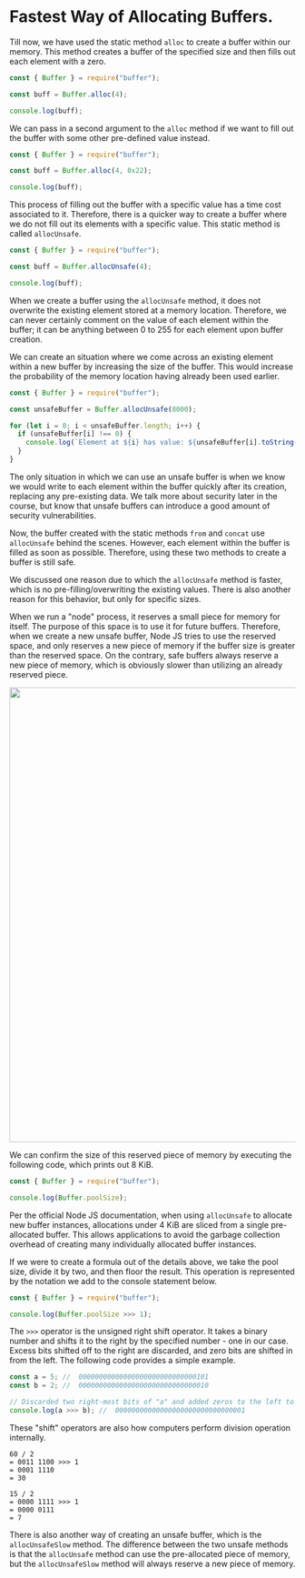 # Fastest Way of Allocating Buffers.

Till now, we have used the static method `alloc` to create a buffer within our memory. This method creates a buffer of the specified size and then fills out each element with a zero.

```javascript
const { Buffer } = require("buffer");

const buff = Buffer.alloc(4);

console.log(buff);
```

We can pass in a second argument to the `alloc` method if we want to fill out the buffer with some other pre-defined value instead.

```javascript
const { Buffer } = require("buffer");

const buff = Buffer.alloc(4, 0x22);

console.log(buff);
```

This process of filling out the buffer with a specific value has a time cost associated to it. Therefore, there is a quicker way to create a buffer where we do not fill out its elements with a specific value. This static method is called `allocUnsafe`.

```javascript
const { Buffer } = require("buffer");

const buff = Buffer.allocUnsafe(4);

console.log(buff);
```

When we create a buffer using the `allocUnsafe` method, it does not overwrite the existing element stored at a memory location. Therefore, we can never certainly comment on the value of each element within the buffer; it can be anything between 0 to 255 for each element upon buffer creation.

We can create an situation where we come across an existing element within a new buffer by increasing the size of the buffer. This would increase the probability of the memory location having already been used earlier.

```javascript
const { Buffer } = require("buffer");

const unsafeBuffer = Buffer.allocUnsafe(8000);

for (let i = 0; i < unsafeBuffer.length; i++) {
  if (unsafeBuffer[i] !== 0) {
    console.log(`Element at ${i} has value: ${unsafeBuffer[i].toString(2)}`);
  }
}
```

The only situation in which we can use an unsafe buffer is when we know we would write to each element within the buffer quickly after its creation, replacing any pre-existing data. We talk more about security later in the course, but know that unsafe buffers can introduce a good amount of security vulnerabilities.

Now, the buffer created with the static methods `from` and `concat` use `allocUnsafe` behind the scenes. However, each element within the buffer is filled as soon as possible. Therefore, using these two methods to create a buffer is still safe.

We discussed one reason due to which the `allocUnsafe` method is faster, which is no pre-filling/overwriting the existing values. There is also another reason for this behavior, but only for specific sizes.

When we run a "node" process, it reserves a small piece for memory for itself. The purpose of this space is to use it for future buffers. Therefore, when we create a new unsafe buffer, Node JS tries to use the reserved space, and only reserves a new piece of memory if the buffer size is greater than the reserved space. On the contrary, safe buffers always reserve a new piece of memory, which is obviously slower than utilizing an already reserved piece.

<p align="center">
    <img src="../images/S03-SS12.png" width="800" />
</p>

We can confirm the size of this reserved piece of memory by executing the following code, which prints out 8 KiB.

```javascript
const { Buffer } = require("buffer");

console.log(Buffer.poolSize);
```

Per the official Node JS documentation, when using `allocUnsafe` to allocate new buffer instances, allocations under 4 KiB are sliced from a single pre-allocated buffer. This allows applications to avoid the garbage collection overhead of creating many individually allocated buffer instances.

If we were to create a formula out of the details above, we take the pool size, divide it by two, and then floor the result. This operation is represented by the notation we add to the console statement below.

```javascript
const { Buffer } = require("buffer");

console.log(Buffer.poolSize >>> 1);
```

The `>>>` operator is the unsigned right shift operator. It takes a binary number and shifts it to the right by the specified number - one in our case. Excess bits shifted off to the right are discarded, and zero bits are shifted in from the left. The following code provides a simple example.

```javascript
const a = 5; //  00000000000000000000000000000101
const b = 2; //  00000000000000000000000000000010

// Discarded two right-most bits of "a" and added zeros to the left to maintain size.
console.log(a >>> b); //  00000000000000000000000000000001
```

These "shift" operators are also how computers perform division operation internally.

```
60 / 2
= 0011 1100 >>> 1
= 0001 1110
= 30

15 / 2
= 0000 1111 >>> 1
= 0000 0111
= 7
```

There is also another way of creating an unsafe buffer, which is the `allocUnsafeSlow` method. The difference between the two unsafe methods is that the `allocUnsafe` method can use the pre-allocated piece of memory, but the `allocUnsafeSlow` method will always reserve a new piece of memory.
